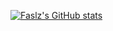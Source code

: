 [![Faslz's GitHub stats](https://github-readme-stats.vercel.app/api?username=faslz&show_icons=true)](https://github.com/faslz)



<!---
FASLZ/FASLZ is a ✨ special ✨ repository because its `README.md` (this file) appears on your GitHub profile.
You can click the Preview link to take a look at your changes.
--->
